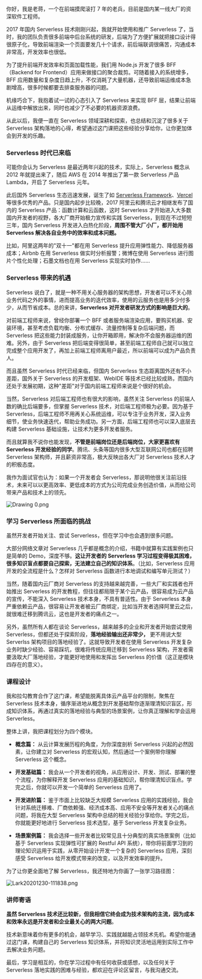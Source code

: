 你好，我是老蒋，一个在前端摸爬滚打 7 年的老兵，目前是国内某一线大厂的资深软件工程师。

2017 年国内 Serverless 技术刚刚兴起，我就开始使用和推广 Serverless 了，当时，我的团队负责很多前端中后台系统的研发，后端为了方便扩展就把接口设计得很原子化，导致前端渲染一个页面要发几十个请求，前后端联调很痛苦，沟通成本非常高，开发效率也很低。

为了提升前端开发效率和页面加载性能，我们用 Node.js 开发了很多 BFF（Backend for Frontend）应用来做接口的聚合裁剪。可随着接入的系统增多，BFF 应用数量和复杂度日趋上升，不仅消耗了大量机器，还导致前端运维成本急剧增高，很多时候都要去排查服务器的问题。

机缘巧合下，我抱着试一试的心态引入了 Serverless 来实现 BFF 层，结果让前端从运维中解放出来，同时也减少了不必要的机器资源浪费。

从此以后，我便一直在 Serverless 领域深耕和探索，也总结和沉淀了很多关于 Serverless 架构落地的心得，希望通过这门课把这些经验分享给你，让你更加体会到开发的乐趣。

### Serverless 时代已来临

可能你会认为 Serverless 是最近两年兴起的技术，实际上，Serverless 概念从 2012 年就提出来了，随后 AWS 在 2014 年推出了第一款 Serverless 产品 Lambda，开启了 Serverless 元年。

此后国外 Serverless 生态迅速发展，诞生了如 [Serverless Framework](http://serverless.com/)、[Vercel](https://vercel.com/) 等很多优秀的产品。只是国内起步比较晚，2017 阿里云和腾讯云才相继发布了国内的 Serverless 产品：函数计算和云函数，这时 Serverless 才开始进入大多数国内开发者的视野，各大厂商开始极力宣传和实践 Serverless，到现在不过短短三年，国内 Serverless 开发进入白热化阶段，**周围不管大厂小厂，都开始用 Serverless 解决各自业务中的效率和成本问题。**

比如，阿里这两年的"双十一"都在用 Serverless 提升应用弹性能力、降低服务器成本；Airbnb 在用 Serverless 做实时分析报警；微博在使用 Serverless 进行图片个性化处理；石墨文档也在用 Serverless 实现实时协作......

### Serverless 带来的机遇

Serverless 说白了，就是一种不用关心服务器的架构思想，开发者可以不关心除业务代码之外的事情，进而提高业务的迭代效率，使用的云服务也是用多少付多少，从而节省成本。总的来讲，**Serverless 对开发者研发方式的影响是巨大的**。

对前端工程师来说，曾经你部署一个 BFF 或者服务端渲染应用，要购买机器、安装环境，甚至考虑负载均衡、分布式缓存、流量控制等复杂后端问题，而 Serverless 把这些能力封装成服务，让你开箱即用，解决你不会服务器运维的困难。另外，由于 Serverless 把后端变得很简单，甚至前端工程师自己就可以独立完成整个应用开发了，再加上前端工程师离用户最近，所以前端可以成为产品负责人。

而且虽然 Serverless 时代已经来临，但国内 Serverless 生态距离国外还有不小差距，国外关于 Serverless 的开发框架、WebIDE 等技术已经比较成熟，而国内还处于发展初期，这种"差距"对于国内前端工程师来说是个很好的机会。

当然，Serverless 对后端工程师也有很大的影响，虽然关注 Serverless 的前端人数的确比后端要多，但掌握 Serverless 技术，对后端工程师极为必要。因为基于 Serverless，后端工程师不用再关心系统运维，可以专注于业务开发，深入业务细节，使业务快速迭代，帮助业务成功。另一方面，后端工程师也可以深入底层去构建 Serverless 基础设施，让技术为更多开发者服务。

而且就算我不说你也能发现，**不管是前端岗位还是后端岗位，大家更喜欢有 Serverless 开发经验的同学**。腾讯、头条等国内很多大型互联网公司也都在招聘 Serverless 架构师，并且薪资非常高，极大反映出各大厂对 Serverless 技术人才的积极态度。

我作为面试官也认为：如果一个开发者会 Serverless，那说明他很关注前沿技术，未来可以以更高效率、更低成本的方式为公司完成业务创造价值，从而给公司带来产品和技术上的领先。

![Drawing 0.png](https://s0.lgstatic.com/i/image/M00/8B/F0/Ciqc1F_i-PWAfISFAAPrRZz2hM0607.png)

### 学习 Serverless 所面临的挑战

虽然开发者开始关注、尝试 Serverless，但在学习中也会遇到很多问题。

大部分网络文章对 Serverless 几乎都是概念的介绍，书籍中就算有实践案例也只是简单的 Demo，深度不够。**这让开发者的 Serverless 学习过程变得极其困难，很多知识盲点都要自己探索，无法建立自己的知识体系**。（比如，Serverless 应用开发的全流程是什么？怎样对 Serverless 函数进行本地调试和编写单元测试？）

当然，随着国内云厂商对 Serverless 的支持越来越完善，一些大厂和实践者也开始推出 Serverless 的开发教程，但往往都局限于某个云产品，很容易成为云产品的宣传，不能深入 Serverless 技术本身，不具有普适性。由于 Serverless 本身严重依赖云产品，很容易让开发者被云厂商绑定，比如当开发者选择阿里云之后，就很难迁移到腾讯云，这也是开发者的痛点之一。

另外，虽然所有人都在谈论 Serverless，越来越多的企业和开发者开始尝试使用 Serverless，但都还处于探索阶段，**落地经验输出还非常少，** 更不用说大型 Serverlss 架构项目的落地经验了。这就导致开发者在使用 Serverless 开发复杂业务时缺少经验、容易踩坑，很难将传统应用迁移到 Serverless 架构，开发者需要汲取大厂落地经验，才能更好地使用和发挥出 Serverless 的价值（这正是模块四存在的意义）。

### 课程设计

我和拉勾教育合作了这门课，希望能脱离具体云产品平台的限制，聚焦在 Serverless 技术本身，循序渐进地从概念到开发基础帮你逐渐理清知识盲区，形成知识体系，再通过真实的落地经验与典型的场景案例，让你真正理解和学会运用 Serverless。

整体上讲，我把课程划分为四个模块。

* **概念篇：** 从云计算发展历程的角度，为你深度剖析 Serverless 兴起的必然因素，让你建立对 Serverless 的宏观认知，然后通过一个案例带你理解 Serverless 这个概念。

* **开发基础篇：** 我会从一个开发者的视角，从应用设计、开发、测试、部署的整个流程，为你解释开发 Serverless 应用的基础知识，帮你理清知识盲点。学完之后，你就可以开发一个简单的 Serverless 应用了。

* **开发进阶篇：** 鉴于市面上比较缺乏大规模 Serverless 应用的实践经验，我会针对系统迁移难、厂商依赖强、经济成本高、应用不安全等开发者关心的痛点问题，将我在大型 Serverless 架构中总结的相关经验分享给你。学完之后，你就能更好地进行 Serverless 技术选型，基于 Serverless 开发复杂业务。

* **场景案例篇：** 我会选择一些开发者比较常见且十分典型的真实场景案例（比如基于 Serverless 实现弹性可扩展的 Restful API 系统），带你将前面学习到的理论知识运用于实践，从零开始设计开发一个复杂的 Serverless 应用，深刻感受 Serverless 给开发模式带来的改变，以及开发效率的提升。

为了让你更全面地了解 Serverless，我还特地为你画了一张学习路径图：

![Lark20201230-111838.png](https://s0.lgstatic.com/i/image/M00/8C/5B/Ciqc1F_r8Z6APJcVAA2iRurEGFE180.png)

### 讲师寄语

**虽然 Serverless 技术还比较新，但我相信它终会成为技术架构的主流，因为成本和效率永远是开发者和企业最关心的两大问题**。

技术新意味着你有更多的机会，越早学习、实践就越能占领技术先机。希望你能通过这门课，构建自己的 Serverless 知识体系，并将知识灵活地运用到实际工作中去解决业务问题。

最后，学习是相互的，你在学习过程中有任何收获或感想，以及任何关于 Serverless 落地实践的困难与经验，都欢迎在评论区留言，与我沟通交流。
